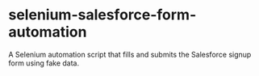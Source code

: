 # selenium-salesforce-form-automation
A Selenium automation script that fills and submits the Salesforce signup form using fake data.
